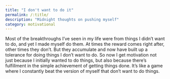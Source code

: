 ```yaml
---
title: "I don't want to do it"
permalink: /:title/
description: "Midnight thoughts on pushing myself"
category: motivational
---
```


<!-- In this blog
1. what are web workers
 -->

Most of the breakthroughs I’ve seen in my life were from things I didn’t want to do, and yet I made myself do them. At times the reward comes right after, other times they don’t. But they accumulate and now have built up a tolerance for doing things I don’t want to do. So now I get motivation not just because I initially wanted to do things, but also because there’s fulfillment in the simple achievement of getting things done. It’s like a game where I constantly beat the version of myself that don’t want to do things.
